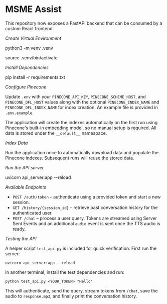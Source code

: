 # MSME Assist

This repository now exposes a FastAPI backend that can be consumed by a custom React frontend.

*Create Virtual Environment*

python3 -m venv .venv

source .venv/bin/activate

*Install Dependencies*

pip install -r requirements.txt

*Configure Pinecone*

Update `.env` with your `PINECONE_API_KEY`, `PINECONE_SCHEME_HOST`, and `PINECONE_DFL_HOST` values along with the optional `PINECONE_INDEX_NAME` and `PINECONE_DFL_INDEX_NAME` for index creation. An example file is provided in `.env.example`.

The application will create the indexes automatically on the first run using Pinecone's built-in embedding model, so no manual setup is required. All data is stored under the `__default__` namespace.

*Index Data*

Run the application once to automatically download data and populate the Pinecone indexes. Subsequent runs will reuse the stored data.

*Run the API server*

uvicorn api_server:app --reload

*Available Endpoints*

- `POST /auth/token` – authenticate using a provided token and start a new session.
- `GET /history/{session_id}` – retrieve past conversation history for the authenticated user.
- `POST /chat` – process a user query. Tokens are streamed using Server Sent Events and an additional `audio` event is sent once the TTS audio is ready.

*Testing the API*

A helper script `test_api.py` is included for quick verification. First run the server:

```
uvicorn api_server:app --reload
```

In another terminal, install the test dependencies and run:

```
python test_api.py <YOUR_TOKEN> "Hello"
```

This will authenticate, send the query, stream tokens from `/chat`, save the audio to `response.mp3`, and finally print the conversation history.
